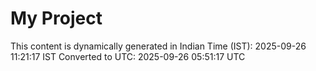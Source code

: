 # My Project

This content is dynamically generated in Indian Time (IST): 2025-09-26 11:21:17 IST
Converted to UTC: 2025-09-26 05:51:17 UTC
